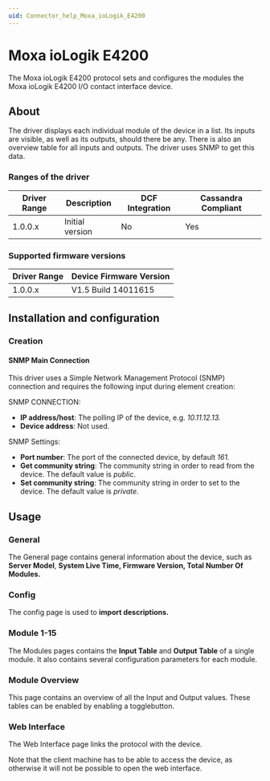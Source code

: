 ```yaml
---
uid: Connector_help_Moxa_ioLogik_E4200
---
```


# Moxa ioLogik E4200

The Moxa ioLogik E4200 protocol sets and configures the modules the Moxa ioLogik E4200 I/O contact interface device.

## About

The driver displays each individual module of the device in a list. Its inputs are visible, as well as its outputs, should there be any. There is also an overview table for all inputs and outputs. The driver uses SNMP to get this data.

### Ranges of the driver

| **Driver Range** | **Description** | **DCF Integration** | **Cassandra Compliant** |
|------------------|-----------------|---------------------|-------------------------|
| 1.0.0.x          | Initial version | No                  | Yes                     |

### Supported firmware versions

| **Driver Range** | **Device Firmware Version** |
|------------------|-----------------------------|
| 1.0.0.x          | V1.5 Build 14011615         |

## Installation and configuration

### Creation

#### SNMP Main Connection

This driver uses a Simple Network Management Protocol (SNMP) connection and requires the following input during element creation:

SNMP CONNECTION:

- **IP address/host**: The polling IP of the device, e.g. *10.11.12.13.*
- **Device address**: Not used.

SNMP Settings:

- **Port number**: The port of the connected device, by default *161.*
- **Get community string**: The community string in order to read from the device. The default value is *public*.
- **Set community string**: The community string in order to set to the device. The default value is *private.*

## Usage

### General

The General page contains general information about the device, such as **Server Model**, **System Live Time, Firmware Version, Total Number Of Modules.**

### Config

The config page is used to **import descriptions.**

### Module 1-15

The Modules pages contains the **Input Table** and **Output Table** of a single module. It also contains several configuration parameters for each module.

### Module Overview

This page contains an overview of all the Input and Output values. These tables can be enabled by enabling a togglebutton.

### Web Interface

The Web Interface page links the protocol with the device.

Note that the client machine has to be able to access the device, as otherwise it will not be possible to open the web interface.

